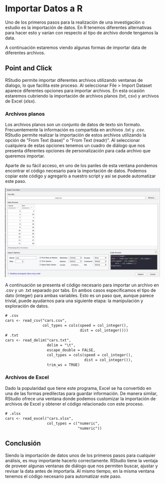 # Importar Datos a R
Uno de los primeros pasos para la realización de una investigación o estudio es la importación de datos. En R tenemos diferentes alternativas para hacer esto y varían con respecto al tipo de archivo donde tengamos la data.

A continuación estaremos viendo algunas formas de importar data de diferentes archivos.

## Point and Click
RStudio permite importar diferentes archivos utilizando ventanas de dialogo, lo que facilita este proceso. Al seleccionar File > Import Dataset aparece diferentes opciones para importar archivos. En esta ocasión estaremos cubriendo la importación de archivos planos (txt, csv) y archivos de Excel (xlsx).

### Archivos planos
Los archivos planos son un conjunto de datos de texto sin formato. Frecuentemente la información es compartida en archivos .txt y .csv. RStudio permite realizar la importación de estos archivos utilizando la opción de "From Text (base)" o "From Text (readr)". Al seleccionar cualquiera de estas opciones tenemos un cuadro de diálogo que nos presenta diferentes opciones de personalización para cada archivo que queremos importar.

Aparte de su fácil acceso, en uno de los panles de esta ventana pondemos encontrar el código necesario para la importación de datos. Podemos copiar este código y agregarlo a nuestro script y así se puede automatizar este paso.

<p align="center">
  <img src="import_csv.png">
</p>

A continuación se presenta el código necesario para importar un archivo en .csv y un .txt separado por tabs. En ambos casos especificamos el tipo de dato (integer) para ambas variables. Esto es un paso que, aunque parece trivial, puede ayudarnos para una siguiente etapa: la manipulación y exploración de datos.

```
# .csv
cars <- read_csv("cars.csv", 
                 col_types = cols(speed = col_integer(),
                                  dist = col_integer()))
# .txt
cars <- read_delim("cars.txt",
                   delim = "\t", 
                   escape_double = FALSE, 
                   col_types = cols(speed = col_integer(),
                                    dist = col_integer()),
                   trim_ws = TRUE)
```

### Archivos de Excel
Dado la popularidad que tiene este programa, Excel se ha convertido en una de las formas predilectas para guardar información. De manera similar, RStudio ofrece una ventana donde podemos customizar la importación de archivos de Excel y obtener el código relacionado con este proceso.

```
# .xlsx
cars <- read_excel("cars.xlsx", 
                   col_types = c("numeric", 
                                 "numeric"))
```

## Conclusión
Siendo la importación de datos unos de los primeros pasos para cualquier análisis, es muy importante hacerlo correctamente. RStudio tiene la ventaja de proveer algunas ventanas de diálogo que nos permiten buscar, ajustar y revisar la data antes de importarla. Al mismo tiempo, en la misma ventana tenemos el código necesario para automatizar este paso.

